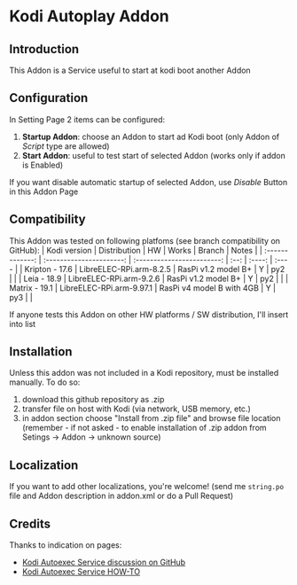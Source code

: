 # Kodi Autoplay Addon


## Introduction

This Addon is a Service useful to start at kodi boot another Addon


## Configuration

In Setting Page 2 items can be configured:

1. **Startup Addon**: choose an Addon to start ad Kodi boot (only Addon of *Script* type are allowed)
2. **Start Addon**: useful to test start of selected Addon (works only if addon is Enabled)

If you want disable automatic startup of selected Addon, use *Disable* Button in this Addon Page


## Compatibility

This Addon was tested on following platfoms (see branch compatibility on GitHub):
|   Kodi version  |       Distribution       |             HW             | Works | Branch | Notes |
| :-------------: | :----------------------: | :------------------------: | :--: | :----: | :---- |
| Kripton - 17.6 | LibreELEC-RPi.arm-8.2.5  | RasPi v1.2 model B+        |   Y   |  py2   |       |
| Leia - 18.9    | LibreELEC-RPi.arm-9.2.6  | RasPi v1.2 model B+        |   Y   |  py2   |       |
| Matrix - 19.1  | LibreELEC-RPi.arm-9.97.1 | RasPi v4 model B with 4GB  |   Y   |  py3   |       |


If anyone tests this Addon on other HW platforms / SW distribution, I'll insert into list


## Installation

Unless this addon was not included in a Kodi repository, must be installed manually.
To do so:
1. download this github repository as .zip
2. transfer file on host with Kodi (via network, USB memory, etc.)
3. in addon section choose "Install from .zip file" and browse file location
   (remember - if not asked - to enable installation of .zip addon from Setings -> Addon -> unknown source)


## Localization

If you want to add other localizations, you're welcome!
(send me `string.po` file and Addon description in addon.xml or do a Pull Request)


## Credits

Thanks to indication on pages:

* [Kodi Autoexec Service discussion on GitHub](https://github.com/xbmc/xbmc/pull/18356)
* [Kodi Autoexec Service HOW-TO](https://kodi.wiki/view/Autoexec_Service)
